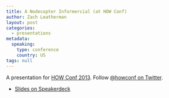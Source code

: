 ```yaml
---
title: A Nodecopter Informercial (at HOW Conf)
author: Zach Leatherman
layout: post
categories:
  - presentations
metadata:
  speaking:
    type: conference
    country: US
tags: null
---
```


<script async class="speakerdeck-embed" data-id="bbc239c04cbd013178de1eef186a2630" data-ratio="1.33333333333333" src="//speakerdeck.com/assets/embed.js"></script>

A presentation for [HOW Conf 2013](http://mattdsteele.github.io/howconf/). Follow [@howconf on Twitter](https://twitter.com/howconf).

* [Slides on Speakerdeck](https://speakerdeck.com/zachleat/nodecopter)
